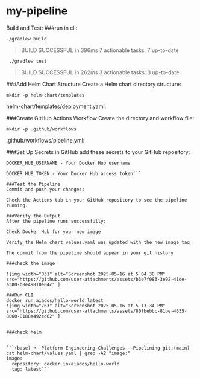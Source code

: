 
# my-pipeline

Build and Test:
###run in cli:


```./gradlew build```

>BUILD SUCCESSFUL in 396ms
7 actionable tasks: 7 up-to-date

``` ./gradlew test```

>BUILD SUCCESSFUL in 262ms
3 actionable tasks: 3 up-to-date


###Add Helm Chart Structure
Create a Helm chart directory structure:

```
mkdir -p helm-chart/templates
```

helm-chart/templates/deployment.yaml:

###Create GitHub Actions Workflow
Create the directory and workflow file:


```mkdir -p .github/workflows```

.github/workflows/pipeline.yml:

###Set Up Secrets in GitHub
add these secrets to your GitHub repository:

```
DOCKER_HUB_USERNAME - Your Docker Hub username

DOCKER_HUB_TOKEN - Your Docker Hub access token```

###Test the Pipeline
Commit and push your changes:

Check the Actions tab in your GitHub repository to see the pipeline running.

###Verify the Output
After the pipeline runs successfully:

Check Docker Hub for your new image

Verify the Helm chart values.yaml was updated with the new image tag

The commit from the pipeline should appear in your git history

###check the image

![img width="831" alt="Screenshot 2025-05-16 at 5 04 38 PM" src="https://github.com/user-attachments/assets/b3e7f083-3e92-41de-a380-b8e49810e04c" ]

###Run CLI
docker run aiados/hello-world:latest
![img width="763" alt="Screenshot 2025-05-16 at 5 13 34 PM" src="https://github.com/user-attachments/assets/80fbebbc-81be-4635-8060-8188a492ed62" ]


###check helm

                   
```(base) ➜  Platform-Engineering-Challenges---Pipelining git:(main) cat helm-chart/values.yaml | grep -A2 "image:"
image:
  repository: docker.io/aiados/hello-world
  tag: latest```



